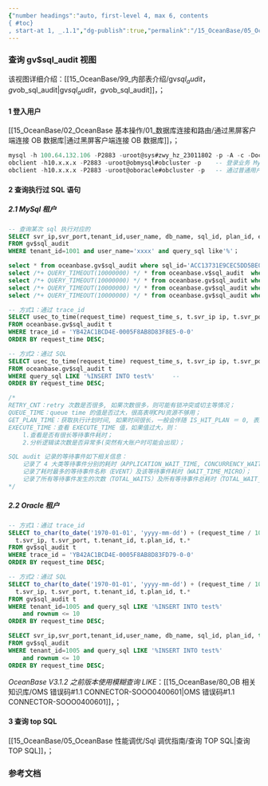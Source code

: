```yaml
---
{"number headings":"auto, first-level 4, max 6, contents
{ #toc}
, start-at 1, _.1.1","dg-publish":true,"permalink":"/15_OceanBase/05_OceanBase 性能调优/Sql 调优指南/查询 gv, sql_audit 视图_2.x，3.x/","dgPassFrontmatter":true}
---
```




### 查询 gv$sql_audit 视图

该视图详细介绍：[[15_OceanBase/99_内部表介绍/gv$sql_audit，gv$ob_sql_audit\|gv$sql_audit，gv$ob_sql_audit]]，；

#### 1 登入用户
[[15_OceanBase/02_OceanBase 基本操作/01_数据库连接和路由/通过黑屏客户端连接 OB 数据库\|通过黑屏客户端连接 OB 数据库]]，；
```sql
mysql -h 100.64.132.106 -P2883 -uroot@sys#zwy_hz_23011802 -p -A -c -Doceanbas  -- 需要输入密码，连接集群系统租户
obclient -h10.x.x.x -P2883 -uroot@obmysql#obcluster -p    -- 登录业务 MySql 租户
obclient -h10.x.x.x -P2883 -uroot@oboracle#obcluster -p   -- 通过普通用户登录 Oracle 租户
```

#### 2 查询执行过 SQL 语句
##### 2.1 MySql 租户
```sql
-- 查询某次 sql 执行对应的 
SELECT svr_ip,svr_port,tenant_id,user_name, db_name, sql_id, plan_id, elapsed_time, execute_time, query_sql 
FROM gv$sql_audit 
WHERE tenant_id=1001 and user_name='xxxx' and query_sql like'%'；

select * from oceanbase.gv$sql_audit where sql_id='ACC13731E9CEC5DD5BE06DE726E9DE6D' limit 5;
select /*+ QUERY_TIMEOUT(10000000) */ * from oceanbase.v$sql_audit  where SQL_ID='EEE062DD3082DFDB90B4F454F95081B8' limit 5\G  
select /*+ QUERY_TIMEOUT(10000000) */ * from oceanbase.gv$sql_audit where SQL_ID='EEE062DD3082DFDB90B4F454F95081B8' limit 5\G  
select /*+ QUERY_TIMEOUT(10000000) */ * from oceanbase.gv$sql_audit where QUERY_SQL LIKE '%tab_1%' limit 5\G  
select /*+ QUERY_TIMEOUT(10000000) */ * from oceanbase.gv$sql_audit where QUERY_SQL = "insert into tab_1(c1,c2) values(20,'20')" limit 5\G  

-- 方式1：通过 trace_id
SELECT usec_to_time(request_time) request_time_s, t.svr_ip ip, t.svr_port port, t.tenant_id, t.plan_id, *
FROM oceanbase.gv$sql_audit t
WHERE trace_id = 'YB42AC1BCD4E-0005F8AB8D83F8E5-0-0'
ORDER BY request_time DESC;

-- 方式2：通过 SQL
SELECT usec_to_time(request_time) request_time_s, t.svr_ip ip, t.svr_port port, t.tenant_id, t.plan_id, *
FROM oceanbase.gv$sql_audit t
WHERE query_sql LIKE '%INSERT INTO test%'     -- 
ORDER BY request_time DESC;

/*
RETRY_CNT：retry 次数是否很多, 如果次数很多，则可能有锁冲突或切主等情况；
QUEUE_TIME：queue time 的值是否过大，很高表明CPU资源不够用；
GET_PLAN_TIME：获取执行计划时间, 如果时间很长，一般会伴随 IS_HIT_PLAN ＝ 0, 表示没有命中 plan cache；
EXECUTE_TIME：查看 EXECUTE_TIME 值，如果值过大，则：
	l.查看是否有很长等待事件耗时；
	2.分析逻辑读次数是否异常多(突然有大账户时可能会出现）；

SQL audit 记录的等待事件如下相关信息：
	记录了 4 大类等待事件分别的耗时（APPLICATION_WAIT_TIME, CONCURRENCY_WAIT_TIME, USER_IO_WAIT_TIME, SCHEDULE_TIME), 每类等待事件都涉及很多具体的等待事件；
	记录了耗时最多的等待事件名称（EVENT）及该等待事件耗时（WAIT_TIME_MICRO）；
	记录了所有等待事件发生的次数（TOTAL_WAITS）及所有等待事件总耗时（TOTAL_WAIT_TIME_MICRO）；
*/
```


##### 2.2 Oracle 租户
```sql
-- 方式1：通过 trace_id
SELECT to_char(to_date('1970-01-01', 'yyyy-mm-dd') + (request_time / 1000000 / 86400) + to_number(substr(tz_offset(sessiontimezone), 1, 3)) / 24, 'YYYYMMDD HH24:MI:SS') request_time_s,
  t.svr_ip, t.svr_port, t.tenant_id, t.plan_id, t.*
FROM gv$sql_audit t
WHERE trace_id = 'YB42AC1BCD4E-0005F8AB8D83FD79-0-0'
ORDER BY request_time DESC;

-- 方式2：通过 SQL
SELECT to_char(to_date('1970-01-01', 'yyyy-mm-dd') + (request_time / 1000000 / 86400) + to_number(substr(tz_offset(sessiontimezone), 1, 3)) / 24, 'YYYYMMDD HH24:MI:SS') request_time_s,
  t.svr_ip, t.svr_port, t.tenant_id, t.plan_id, t.*
FROM gv$sql_audit t
WHERE tenant_id=1005 and query_sql LIKE '%INSERT INTO test%'
	and rownum <= 10
ORDER BY request_time DESC;

SELECT svr_ip,svr_port,tenant_id,user_name, db_name, sql_id, plan_id, type, elapsed_time, execute_time, query_sql  
FROM gv$sql_audit  
WHERE tenant_id=1005 and query_sql LIKE '%INSERT INTO test%'
	and rownum <= 10
ORDER BY request_time DESC;
```
*OceanBase V3.1.2 之前版本使用模糊查询 LIKE*：[[15_OceanBase/80_OB 相关知识库/OMS 错误码#1.1 CONNECTOR-SOOO0400601\|OMS 错误码#1.1 CONNECTOR-SOOO0400601]]，；


#### 3 查询 top SQL
[[15_OceanBase/05_OceanBase 性能调优/Sql 调优指南/查询 TOP SQL\|查询 TOP SQL]]，；


### 参考文档



